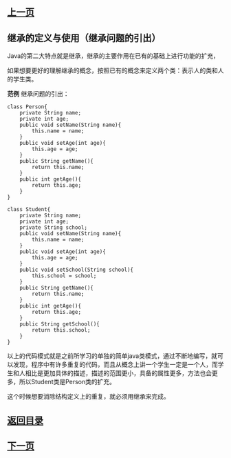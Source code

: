 ## [上一页](course52)

## 继承的定义与使用（继承问题的引出）

Java的第二大特点就是继承，继承的主要作用在已有的基础上进行功能的扩充，

如果想要更好的理解继承的概念，按照已有的概念来定义两个类：表示人的类和人的学生类。


**范例**  继承问题的引出：
			
	class Person{
		private String name;
		private int age;
		public void setName(String name){
			this.name = name;
		}
		public void setAge(int age){
			this.age = age;
		}
		public String getName(){
			return this.name;
		}
		public int getAge(){
			return this.age;
		}
	}
	
	class Student{
		private String name;
		private int age;
		private String school;
		public void setName(String name){
			this.name = name;
		}
		public void setAge(int age){
			this.age = age;
		}
		public void setSchool(String school){
			this.school = school;
		}
		public String getName(){
			return this.name;
		}
		public int getAge(){
			return this.age;
		}
		public String getSchool(){
			return this.school;
		}
	}

以上的代码模式就是之前所学习的单独的简单java类模式，通过不断地编写，就可以发现，程序中有许多重复的代码，而且从概念上讲一个学生一定是一个人，而学生和人相比是更加具体的描述，描述的范围更小，具备的属性更多，方法也会更多，所以Student类是Person类的扩充。

这个时候想要消除结构定义上的重复，就必须用继承来完成。

## [返回目录](https://wuchengcheng110120.github.io/learnJava)
## [下一页](course54)

